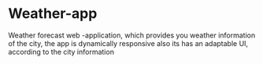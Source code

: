 # Weather-app
Weather forecast web -application, which provides you weather information of the city, the app is dynamically responsive  also its has an adaptable UI, according to the city information 
